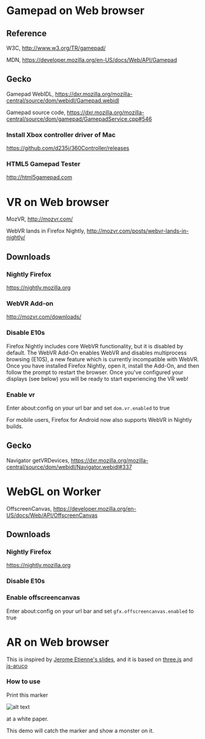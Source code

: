 
# Gamepad on Web browser

## Reference
W3C, http://www.w3.org/TR/gamepad/

MDN, https://developer.mozilla.org/en-US/docs/Web/API/Gamepad

## Gecko
Gamepad WebIDL, https://dxr.mozilla.org/mozilla-central/source/dom/webidl/Gamepad.webidl

Gamepad source code, https://dxr.mozilla.org/mozilla-central/source/dom/gamepad/GamepadService.cpp#546

### Install Xbox controller driver of Mac
https://github.com/d235j/360Controller/releases

### HTML5 Gamepad Tester
http://html5gamepad.com

# VR on Web browser
MozVR, http://mozvr.com/

WebVR lands in Firefox Nightly, http://mozvr.com/posts/webvr-lands-in-nightly/

## Downloads
### Nightly Firefox
https://nightly.mozilla.org

### WebVR Add-on
http://mozvr.com/downloads/

### Disable E10s
Firefox Nightly includes core WebVR functionality, but it is disabled by default. The WebVR Add-On enables WebVR and disables multiprocess browsing (E10S), a new feature which is currently incompatible with WebVR. Once you have installed Firefox Nightly, open it, install the Add-On, and then follow the prompt to restart the browser. Once you've configured your displays (see below) you will be ready to start experiencing the VR web!

### Enable vr
Enter about:config on your url bar and set ```dom.vr.enabled``` to true

For mobile users, Firefox for Android now also supports WebVR in Nightly builds. 
## Gecko
Navigator getVRDevices, https://dxr.mozilla.org/mozilla-central/source/dom/webidl/Navigator.webidl#337

# WebGL on Worker
OffscreenCanvas, 
https://developer.mozilla.org/en-US/docs/Web/API/OffscreenCanvas

## Downloads
### Nightly Firefox
https://nightly.mozilla.org

### Disable E10s

### Enable offscreencanvas
Enter about:config on your url bar and set ```gfx.offscreencanvas.enabled``` to true

# AR on Web browser
This is inspired by [Jerome Etienne's slides](http://jeromeetienne.github.io/slides/augmentedrealitywiththreejs/), and it is based on [three.js](https://github.com/mrdoob/three.js/) and [js-aruco](https://github.com/jcmellado/js-aruco)

### How to use
Print this marker

![alt text](https://camo.githubusercontent.com/f55430b914e27388021304f4741f39285158b4bb/687474703a2f2f7777772e696e6d656e7369612e636f6d2f66696c65732f70696374757265732f65787465726e616c2f313030312e706e67 "the marker")

at a white paper.

This demo will catch the marker and show a monster on it.



